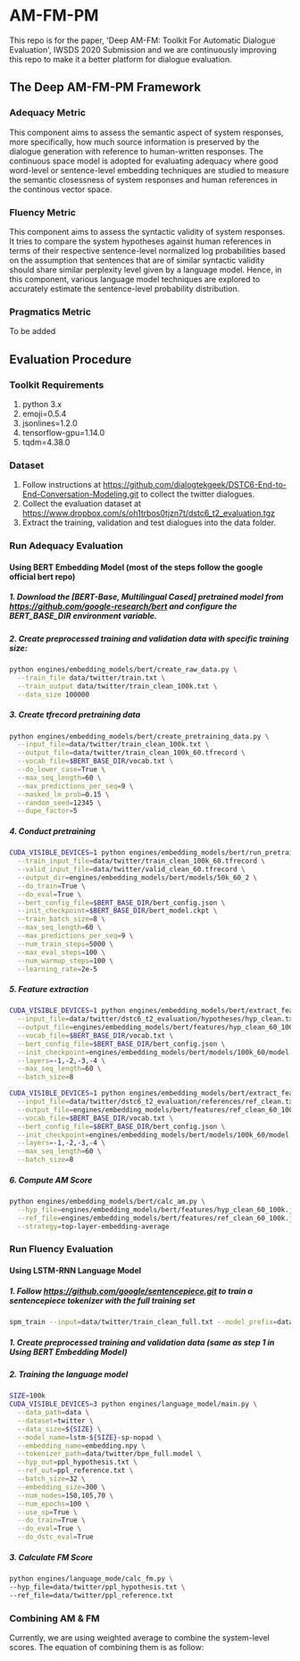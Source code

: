 # AM-FM-PM

This repo is for the paper, 'Deep AM-FM: Toolkit For Automatic Dialogue Evaluation', IWSDS 2020 Submission and we are continuously improving this repo to make it a better platform for dialogue evaluation.

## The Deep AM-FM-PM Framework

### Adequacy Metric

This component aims to assess the semantic aspect of system responses, more specifically, how much source information is preserved by the dialogue generation with reference to human-written responses. The continuous space model is adopted for evaluating adequacy where good word-level or sentence-level embedding techniques are studied to measure the semantic closessness of system responses and human references in the continous vector space.

### Fluency Metric

This component aims to assess the syntactic validity of system responses. It tries to compare the system hypotheses against human references in terms of their respective sentence-level normalized log probabilities based on the assumption that sentences that are of similar syntactic validity should share similar perplexity level given by a language model. Hence, in this component, various language model techniques are explored to accurately estimate the sentence-level probability distribution.

### Pragmatics Metric

To be added


## Evaluation Procedure

### Toolkit Requirements

1. python 3.x
2. emoji=0.5.4
3. jsonlines=1.2.0
4. tensorflow-gpu=1.14.0
5. tqdm=4.38.0

### Dataset

1. Follow instructions at https://github.com/dialogtekgeek/DSTC6-End-to-End-Conversation-Modeling.git to collect the twitter dialogues.
2. Collect the evaluation dataset at https://www.dropbox.com/s/oh1trbos0tjzn7t/dstc6_t2_evaluation.tgz
2. Extract the training, validation and test dialogues into the data folder.

### Run Adequacy Evaluation

#### Using BERT Embedding Model (most of the steps follow the google official bert repo)

##### 1. Download the [BERT-Base, Multilingual Cased] pretrained model from https://github.com/google-research/bert and configure the BERT_BASE_DIR environment variable.

##### 2. Create preprocessed training and validation data with specific training size: 
```bash
python engines/embedding_models/bert/create_raw_data.py \
  --train_file data/twitter/train.txt \
  --train_output data/twitter/train_clean_100k.txt \
  --data_size 100000
```

##### 3. Create tfrecord pretraining data
```bash
python engines/embedding_models/bert/create_pretraining_data.py \
  --input_file=data/twitter/train_clean_100k.txt \
  --output_file=data/twitter/train_clean_100k_60.tfrecord \
  --vocab_file=$BERT_BASE_DIR/vocab.txt \
  --do_lower_case=True \
  --max_seq_length=60 \
  --max_predictions_per_seq=9 \
  --masked_lm_prob=0.15 \
  --random_seed=12345 \
  --dupe_factor=5
```

##### 4. Conduct pretraining
```bash
CUDA_VISIBLE_DEVICES=1 python engines/embedding_models/bert/run_pretraining.py \
  --train_input_file=data/twitter/train_clean_100k_60.tfrecord \
  --valid_input_file=data/twitter/valid_clean_60.tfrecord \
  --output_dir=engines/embedding_models/bert/models/50k_60_2 \
  --do_train=True \
  --do_eval=True \
  --bert_config_file=$BERT_BASE_DIR/bert_config.json \
  --init_checkpoint=$BERT_BASE_DIR/bert_model.ckpt \
  --train_batch_size=8 \
  --max_seq_length=60 \
  --max_predictions_per_seq=9 \
  --num_train_steps=5000 \
  --max_eval_steps=100 \
  --num_warmup_steps=100 \
  --learning_rate=2e-5
```

##### 5. Feature extraction
```bash
CUDA_VISIBLE_DEVICES=1 python engines/embedding_models/bert/extract_features.py \
  --input_file=data/twitter/dstc6_t2_evaluation/hypotheses/hyp_clean.txt \
  --output_file=engines/embedding_models/bert/features/hyp_clean_60_100k.jsonl \
  --vocab_file=$BERT_BASE_DIR/vocab.txt \
  --bert_config_file=$BERT_BASE_DIR/bert_config.json \
  --init_checkpoint=engines/embedding_models/bert/models/100k_60/model.ckpt-10000 \
  --layers=-1,-2,-3,-4 \
  --max_seq_length=60 \
  --batch_size=8
```
```bash
CUDA_VISIBLE_DEVICES=1 python engines/embedding_models/bert/extract_features.py \
  --input_file=data/twitter/dstc6_t2_evaluation/references/ref_clean.txt \
  --output_file=engines/embedding_models/bert/features/ref_clean_60_100k.jsonl \
  --vocab_file=$BERT_BASE_DIR/vocab.txt \
  --bert_config_file=$BERT_BASE_DIR/bert_config.json \
  --init_checkpoint=engines/embedding_models/bert/models/100k_60/model.ckpt-10000 \
  --layers=-1,-2,-3,-4 \
  --max_seq_length=60 \
  --batch_size=8
```

##### 6. Compute AM Score
```bash
python engines/embedding_models/bert/calc_am.py \
  --hyp_file=engines/embedding_models/bert/features/hyp_clean_60_100k.jsonl \
  --ref_file=engines/embedding_models/bert/features/ref_clean_60_100k.jsonl \
  --strategy=top-layer-embedding-average
```

### Run Fluency Evaluation

#### Using LSTM-RNN Language Model

##### 1. Follow https://github.com/google/sentencepiece.git to train a sentencepiece tokenizer with the full training set
```bash
spm_train --input=data/twitter/train_clean_full.txt --model_prefix=data/twitter/bpe_full --vocab_size=32000 --character_coverage=0.995 --model_type=bpe
```

##### 1. Create preprocessed training and validation data (same as step 1 in Using BERT Embedding Model)

##### 2. Training the language model
```bash
SIZE=100k  
CUDA_VISIBLE_DEVICES=3 python engines/language_model/main.py \
  --data_path=data \
  --dataset=twitter \
  --data_size=${SIZE} \
  --model_name=lstm-${SIZE}-sp-nopad \
  --embedding_name=embedding.npy \
  --tokenizer_path=data/twitter/bpe_full.model \
  --hyp_out=ppl_hypothesis.txt \
  --ref_out=ppl_reference.txt \
  --batch_size=32 \
  --embedding_size=300 \
  --num_nodes=150,105,70 \
  --num_epochs=100 \
  --use_sp=True \
  --do_train=True \
  --do_eval=True \
  --do_dstc_eval=True
```
##### 3. Calculate FM Score
```bash
python engines/language_mode/calc_fm.py \
--hyp_file=data/twitter/ppl_hypothesis.txt \
--ref_file=data/twitter/ppl_reference.txt
```

### Combining AM & FM

Currently, we are using weighted average to combine the system-level scores. The equation of combining them is as follow:





